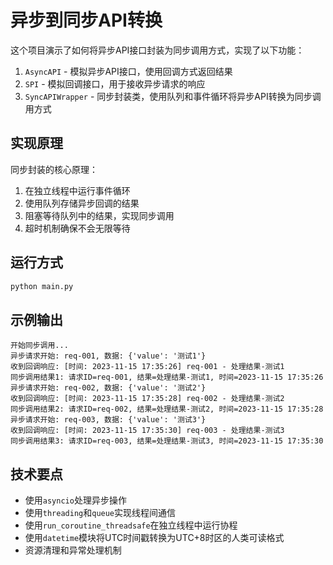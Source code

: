 # 异步到同步API转换

这个项目演示了如何将异步API接口封装为同步调用方式，实现了以下功能：

1. `AsyncAPI` - 模拟异步API接口，使用回调方式返回结果
2. `SPI` - 模拟回调接口，用于接收异步请求的响应
3. `SyncAPIWrapper` - 同步封装类，使用队列和事件循环将异步API转换为同步调用方式

## 实现原理

同步封装的核心原理：

1. 在独立线程中运行事件循环
2. 使用队列存储异步回调的结果
3. 阻塞等待队列中的结果，实现同步调用
4. 超时机制确保不会无限等待

## 运行方式

```bash
python main.py
```

## 示例输出

```
开始同步调用...
异步请求开始: req-001, 数据: {'value': '测试1'}
收到回调响应: [时间: 2023-11-15 17:35:26] req-001 - 处理结果-测试1
同步调用结果1: 请求ID=req-001, 结果=处理结果-测试1, 时间=2023-11-15 17:35:26
异步请求开始: req-002, 数据: {'value': '测试2'}
收到回调响应: [时间: 2023-11-15 17:35:28] req-002 - 处理结果-测试2
同步调用结果2: 请求ID=req-002, 结果=处理结果-测试2, 时间=2023-11-15 17:35:28
异步请求开始: req-003, 数据: {'value': '测试3'}
收到回调响应: [时间: 2023-11-15 17:35:30] req-003 - 处理结果-测试3
同步调用结果3: 请求ID=req-003, 结果=处理结果-测试3, 时间=2023-11-15 17:35:30
```

## 技术要点

- 使用`asyncio`处理异步操作
- 使用`threading`和`queue`实现线程间通信
- 使用`run_coroutine_threadsafe`在独立线程中运行协程
- 使用`datetime`模块将UTC时间戳转换为UTC+8时区的人类可读格式
- 资源清理和异常处理机制 